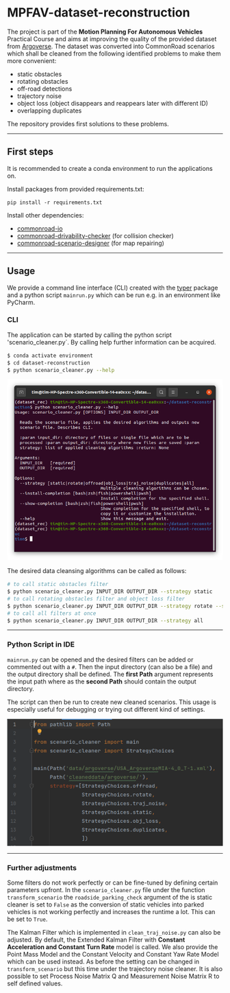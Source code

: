 # MPFAV-dataset-reconstruction
The project is part of the **Motion Planning For Autonomous Vehicles** Practical Course and aims at improving the
quality of the provided dataset from [Argoverse](https://www.argoverse.org/). The dataset was converted into CommonRoad
scenarios which shall be cleaned from the following identified problems to make them more convenient:
- static obstacles
- rotating obstacles
- off-road detections
- trajectory noise
- object loss (object disappears and reappears later with different ID)
- overlapping duplicates

The repository provides first solutions to these problems.
***
## First steps
It is recommended to create a conda environment to run the applications on.

Install packages from provided requirements.txt:
```
pip install -r requirements.txt
```
Install other dependencies:
- [commonroad-io](https://gitlab.lrz.de/cps/commonroad-scenario-designer)
- [commonroad-drivability-checker](https://gitlab.lrz.de/cps/commonroad-drivability-checker) (for collision checker)
- [commonroad-scenario-designer](https://gitlab.lrz.de/cps/commonroad-scenario-designer) (for map repairing)
***
## Usage
We provide a command line interface (CLI) created with the [typer](https://typer.tiangolo.com/) package and a python
script `mainrun.py` which can be run e.g. in an environment like PyCharm.
### CLI
The application can be started by calling the python script 'scenario_cleaner.py`. By calling help further information
can be acquired.
```bash
$ conda activate environment
$ cd dataset-reconstruction
$ python scenario_cleaner.py --help 
```
![CLI_help](docs/images/CLI_help.png)

The desired data cleansing algorithms can be called as follows:
```bash
# to call static obstacles filter
$ python scenario_cleaner.py INPUT_DIR OUTPUT_DIR --strategy static
# to call rotating obstacles filter and object loss filter
$ python scenario_cleaner.py INPUT_DIR OUTPUT_DIR --strategy rotate --strategy obj_loss
# to call all filters at once
$ python scenario_cleaner.py INPUT_DIR OUTPUT_DIR --strategy all
```
***
### Python Script in IDE
`mainrun.py` can be opened and the desired filters can be added or commented out with a `#`.
Then the input directory (can also be a file) and the output directory shall be defined. The **first Path** argument
represents the input path where as the **second Path** should contain the output directory.

The script can then be run to create new cleaned scenarios. This usage is especially useful for debugging or trying out
different kind of settings.

![mainrun.py](docs/images/mainrun.png)

***
### Further adjustments
Some filters do not work perfectly or can be fine-tuned by defining certain parameters upfront.
In the `scenario_cleaner.py` file under the function `transform_scenario` the `roadside_parking_check` argument of the
is static cleaner is set to `False` as the conversion of static vehicles into parked vehicles is not working perfectly
and increases the runtime a lot. This can be set to `True`.

The Kalman Filter which is implemented in `clean_traj_noise.py` can also be adjusted. By default, the Extended Kalman
Filter with **Constant Acceleration and Constant Turn Rate** model is called. We also provide the Point Mass Model and
the Constant Velocity and Constant Yaw Rate Model which can be used instead. As before the setting can be changed in
`transform_scenario` but this time under the trajectory noise cleaner. It is also possible to set Process Noise Matrix Q
and Measurement Noise Matrix R to self defined values.
